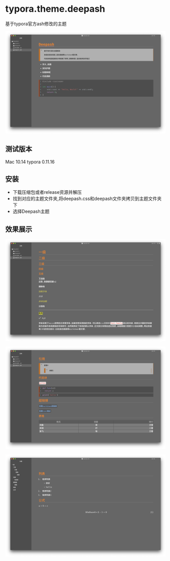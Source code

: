 # typora.theme.deepash
基于typora官方ash修改的主题

![image-20211221152606465](assets/image-20211221152606465.png)

## 测试版本

Mac 10.14 typora 0.11.16

## 安装

- 下载压缩包或者release资源并解压
- 找到对应的主题文件夹,将deepash.css和deepash文件夹拷贝到主题文件夹下
- 选择Deepash主题

## 效果展示

![image-20211221151156881](assets/image-20211221151156881.png)

![image-20211221151802604](assets/image-20211221151802604.png)

![image-20211221151600851](assets/image-20211221151600851.png)
